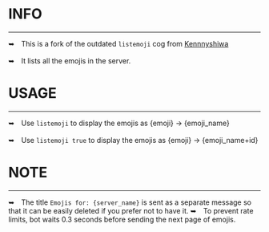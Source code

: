 # INFO
---
➥ This is a fork of the outdated `listemoji` cog from [Kennnyshiwa](https://github.com/kennnyshiwa/kennnyshiwa-cogs/)
<br/> <br/>
➥ It lists all the emojis in the server.

# USAGE
---
➥ Use `listemoji` to display the emojis as {emoji} → {emoji_name}
<br/> <br/>
➥ Use `listemoji true` to display the emojis as {emoji} → {emoji_name+id}

# NOTE
---
➥ The title `Emojis for: {server_name}` is sent as a separate message so that it can be easily deleted if you prefer not to have it.
➥ To prevent rate limits, bot waits 0.3 seconds before sending the next page of emojis.
